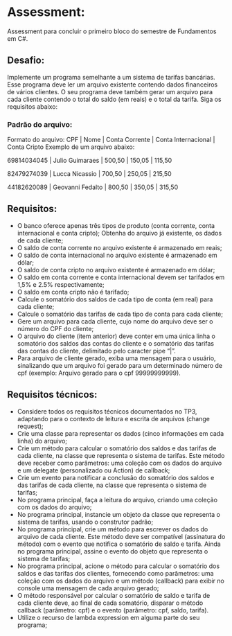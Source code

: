 # Assessment:
Assessment para concluir o primeiro bloco do semestre de Fundamentos em C#.

## Desafio:

Implemente um programa semelhante a um sistema de tarifas bancárias. Esse programa deve ler um arquivo existente contendo dados financeiros de vários clientes. O seu programa deve também gerar um arquivo para cada cliente contendo o total do saldo (em reais) e o total da tarifa. Siga os requisitos abaixo:

### Padrão do arquivo:

Formato do arquivo: CPF | Nome | Conta Corrente | Conta Internacional | Conta Cripto
Exemplo de um arquivo abaixo:

69814034045 | Julio Guimaraes | 500,50 | 150,05 | 115,50

82479274039 | Lucca Nicassio | 700,50 | 250,05 | 215,50

44182620089 | Geovanni Fedalto | 800,50 | 350,05 | 315,50


## Requisitos:
- O banco oferece apenas três tipos de produto (conta corrente, conta internacional e conta cripto);
  Obtenha do arquivo já existente, os dados de cada cliente;
- O saldo de conta corrente no arquivo existente é armazenado em reais;
- O saldo de conta internacional no arquivo existente é armazenado em dólar;
- O saldo de conta cripto no arquivo existente é armazenado em dólar;
- O saldo em conta corrente e conta internacional devem ser tarifados em 1,5% e 2.5% respectivamente;
- O saldo em conta cripto não é tarifado;
- Calcule o somatório dos saldos de cada tipo de conta (em real) para cada cliente;
- Calcule o somatório das tarifas de cada tipo de conta para cada cliente;
- Gere um arquivo para cada cliente, cujo nome do arquivo deve ser o número do CPF do cliente;
- O arquivo do cliente (item anterior) deve conter em uma única linha o somatório dos saldos das contas do cliente e o somatório das tarifas das contas do cliente, delimitado pelo caracter pipe “|”.
- Para arquivo de cliente gerado, exiba uma mensagem para o usuário, sinalizando que um arquivo foi gerado para um determinado número de cpf (exemplo: Arquivo gerado para o cpf 99999999999).

## Requisitos técnicos:
- Considere todos os requisitos técnicos documentados no TP3, adaptando para o contexto de leitura e escrita de arquivos (change request);
- Crie uma classe para representar os dados (cinco informações em cada linha) do arquivo;
- Crie um método para calcular o somatório dos saldos e das tarifas de cada cliente, na classe que representa o sistema de tarifas. Este método deve receber como parâmetros: uma coleção com os dados do arquivo e um delegate (personalizado ou Action) de callback;
- Crie um evento para notificar a conclusão do somatório dos saldos e das tarifas de cada cliente, na classe que representa o sistema de tarifas;
- No programa principal, faça a leitura do arquivo, criando uma coleção com os dados do arquivo;
- No programa principal, instancie um objeto da classe que representa o sistema de tarifas, usando o construtor padrão;
- No programa principal, crie um método para escrever os dados do arquivo de cada cliente. Este método deve ser compatível (assinatura do método) com o evento que notifica o somatório de saldo e tarifa. Ainda no programa principal, assine o evento do objeto que representa o sistema de tarifas;
- No programa principal, acione o método para calcular o somatório dos saldos e das tarifas dos clientes, fornecendo como parâmetros: uma coleção com os dados do arquivo e um método (callback) para exibir no console uma mensagem de cada arquivo gerado;
- O método responsável por calcular o somatório de saldo e tarifa de cada cliente deve, ao final de cada somatório, disparar o método callback (parâmetro: cpf) e o evento (parâmetro: cpf, saldo, tarifa).
- Utilize o recurso de lambda expression em alguma parte do seu programa;